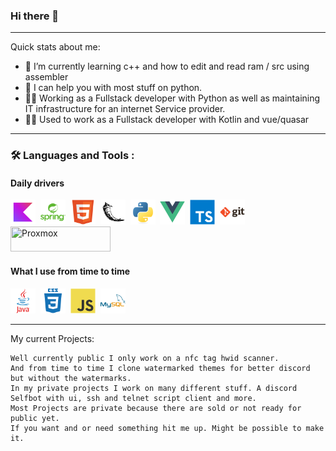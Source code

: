 ### Hi there 👋

---
Quick stats about me:

- 🌱 I’m currently learning c++ and how to edit and read ram / src using assembler
- 💬 I can help you with most stuff on python.
- :man_technologist: Working as a Fullstack developer with Python as well as maintaining IT infrastructure for an internet Service provider.
- :man_technologist: Used to work as a Fullstack developer with Kotlin and vue/quasar

---

### :hammer_and_wrench: Languages and Tools :
<div>
    <h4>Daily drivers</h4>
    <img src="https://github.com/devicons/devicon/blob/master/icons/kotlin/kotlin-original.svg" title="Kotlin" alt="Kotlin" width="40" height="40"/>&nbsp;
    <img src="https://github.com/devicons/devicon/blob/master/icons/spring/spring-original-wordmark.svg" title="Spring" alt="Spring" width="40" height="40"/>&nbsp;
    <img src="https://github.com/devicons/devicon/blob/master/icons/html5/html5-original.svg" title="HTML5" alt="HTML" width="40" height="40"/>&nbsp;
    <img src="https://github.com/devicons/devicon/blob/master/icons/flask/flask-original.svg" title="Flask" **alt="Flask" width="40" height="40"/>&nbsp;
    <img src="https://github.com/devicons/devicon/blob/master/icons/python/python-original.svg" title="Python" **alt="Python" width="40" height="40"/>&nbsp;
    <img src="https://github.com/devicons/devicon/blob/master/icons/vuejs/vuejs-original.svg" title="Vue" **alt="Vue" width="40" height="40"/>&nbsp;
    <img src="https://github.com/devicons/devicon/blob/master/icons/typescript/typescript-original.svg" title="Vue" **alt="Vue" width="40" height="40"/>&nbsp;
    <img src="https://github.com/devicons/devicon/blob/master/icons/git/git-original-wordmark.svg" title="Git" **alt="Git" width="40" height="40"/>
    <img src="https://upload.wikimedia.org/wikipedia/commons/thumb/9/92/Logo_Proxmox.svg/800px-Logo_Proxmox.svg.png" title="Proxmox" **alt="Proxmox" width="160" height="40"/>
</div>
<div>
  <h4>What I use from time to time</h4>
    <img src="https://github.com/devicons/devicon/blob/master/icons/java/java-original-wordmark.svg" title="Java" alt="Java" width="40" height="40"/>&nbsp;
    <img src="https://github.com/devicons/devicon/blob/master/icons/css3/css3-plain-wordmark.svg"  title="CSS3" alt="CSS" width="40" height="40"/>&nbsp;
    <img src="https://github.com/devicons/devicon/blob/master/icons/javascript/javascript-original.svg" title="JavaScript" alt="JavaScript" width="40" height="40"/>&nbsp;
    <img src="https://github.com/devicons/devicon/blob/master/icons/mysql/mysql-original-wordmark.svg" title="MySQL"  alt="MySQL" width="40" height="40"/>&nbsp;
</div>

---
My current Projects:<br>

    Well currently public I only work on a nfc tag hwid scanner.
    And from time to time I clone watermarked themes for better discord but without the watermarks. 
    In my private projects I work on many different stuff. A discord Selfbot with ui, ssh and telnet script client and more.
    Most Projects are private because there are sold or not ready for public yet.
    If you want and or need something hit me up. Might be possible to make it.
